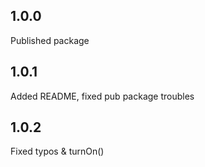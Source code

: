 ## 1.0.0

Published package

## 1.0.1

Added README, fixed pub package troubles

## 1.0.2

Fixed typos & turnOn()
